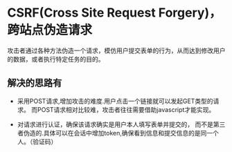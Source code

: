 # CSRF(Cross Site Request Forgery)，跨站点伪造请求

攻击者通过各种方法伪造一个请求，模仿用户提交表单的行为，从而达到修改用户的数据，或者执行特定任务的目的。


## 解决的思路有

* 采用POST请求,增加攻击的难度.用户点击一个链接就可以发起GET类型的请求。
而POST请求相对比较难，攻击者往往需要借助javascript才能实现。

* 对请求进行认证，确保该请求确实是用户本人填写表单并提交的，
而不是第三者伪造的.具体可以在会话中增加token,确保看到信息和提交信息的是同一个人。（验证码）